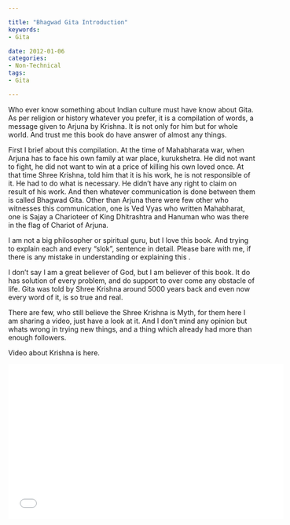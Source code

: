 ```yaml
---

title: "Bhagwad Gita Introduction"
keywords:
- Gita

date: 2012-01-06
categories:
- Non-Technical
tags:
- Gita

---
```

Who ever know something about Indian culture must have know about Gita. As per religion or history whatever you prefer, it is a compilation of words, a message given to Arjuna by Krishna. It is not only for him but for whole world. And trust me this book do have answer of almost any things.

First I brief about this compilation. At the time of Mahabharata war, when Arjuna has to face his own family at war place, kurukshetra. He did not want to fight, he did not want to win at a price of killing his own loved once. At that time Shree Krishna, told him that it is his work, he is not responsible of it. He had to do what is necessary. He didn’t have any right to claim on result of his work. And then whatever communication is done between them is called Bhagwad Gita. Other than Arjuna there were few other who witnesses this communication, one is Ved Vyas who written Mahabharat, one is Sajay a Charioteer of King Dhitrashtra and Hanuman who was there in the flag of Chariot of Arjuna.
 
I am not a big philosopher or spiritual guru, but I love this book. And trying to explain each and every “slok”, sentence in detail. Please bare with me, if there is any mistake in understanding or explaining this .

I don’t say I am a great believer of God, but I am believer of this book. It do has solution of every problem, and do support to over come any obstacle of life. Gita was told by Shree Krishna around 5000 years back and even now every word of it, is so true and real.

There are few, who still believe the Shree Krishna is Myth, for them here I am sharing a video, just have a look at it. And I don’t mind any opinion but whats wrong in trying new things, and a thing which already had more than enough followers.

Video about Krishna is here.
<iframe width="560" height="315" src="//www.youtube.com/embed/dalNJ4luBws" frameborder="0" allowfullscreen></iframe>
